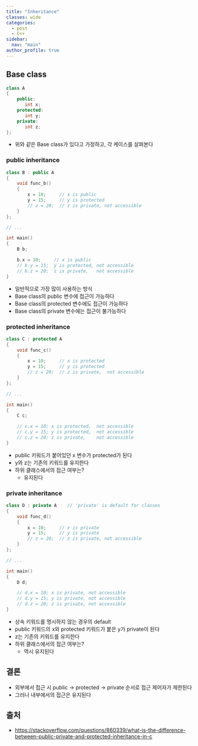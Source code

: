 ```yaml
---
title: "Inheritance"
classes: wide
categories: 
  - post
  - C++
sidebar:
  nav: "main"
author_profile: true
---
```


## Base class

```c++
class A 
{
    public:
       int x;
    protected:
       int y;
    private:
       int z;
};
```

* 위와 같은 Base class가 있다고 가정하고, 각 케이스를 살펴본다

### public inheritance

```c++
class B : public A
{
    void func_b()
    {
        x = 10;     // x is public
        y = 15;     // y is protected
        // z = 20;  // z is private, not accessible
    }
};

// ...

int main()
{
    B b;

    b.x = 10;     // x is public
    // b.y = 15;  y is protected, not accessible
    // b.z = 20;  z is private,   not accessible
}
```

* 일반적으로 가장 많이 사용하는 방식
* Base class의 public 변수에 접근이 가능하다
* Base class의 protected 변수에도 접근이 가능하다
* Base class의 private 변수에는 접근이 불가능하다

### protected inheritance

```c++
class C : protected A
{
    void func_c()
    {
        x = 10;     // x is protected
        y = 15;     // y is protected
        // z = 20;  // z is private,  not accessible
    }
};

// ...

int main()
{
    C c;

    // c.x = 10; x is protected,  not accessible
    // c.y = 15; y is protected,  not accessible
    // c.z = 20; z is private,    not accessible
}
```

* public 키워드가 붙어있던 x 변수가 protected가 된다
* y와 z는 기존의 키워드를 유지한다
* 하위 클래스에서의 접근 여부는?
  * 유지된다

### private inheritance

```c++
class D : private A    // 'private' is default for classes
{
    void func_d()
    {
        x = 10;     // x is private
        y = 15;     // y is private
        // z = 20;  // z is private, not accessible
    }
};

// ...

int main()
{
    D d;

    // d.x = 10; x is private, not accessible
    // d.y = 15; y is private, not accessible
    // d.z = 20; z is private, not accessible
}
```

* 상속 키워드를 명시하지 않는 경우의 default
* public 키워드의 x와 protected 키워드가 붙은 y가 private이 된다
* z는 기존의 키워드를 유지한다
* 하위 클래스에서의 접근 여부는?
  * 역시 유지된다

## 결론
* 외부에서 접근 시 public -> protected -> private 순서로 접근 제어자가 제한된다
* 그러나 내부에서의 접근은 유지된다

## 출처
* <https://stackoverflow.com/questions/860339/what-is-the-difference-between-public-private-and-protected-inheritance-in-c>
